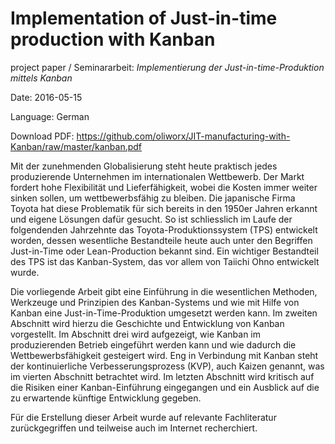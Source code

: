 Implementation of Just-in-time production with Kanban
=====================================================

project paper / Seminararbeit: _Implementierung der Just-in-time-Produktion mittels Kanban_

Date: 2016-05-15

Language: German

Download PDF: https://github.com/oliworx/JIT-manufacturing-with-Kanban/raw/master/kanban.pdf

Mit der zunehmenden Globalisierung steht heute praktisch jedes produzierende 
Unternehmen im internationalen Wettbewerb. Der Markt fordert hohe Flexibilität und
Lieferfähigkeit, wobei die Kosten immer weiter sinken sollen, um wettbewerbsfähig
zu bleiben. Die japanische Firma Toyota hat diese Problematik für sich bereits in
den 1950er Jahren erkannt und eigene Lösungen dafür gesucht. So ist schliesslich im
Laufe der folgendenden Jahrzehnte das Toyota-Produktionssystem (TPS) entwickelt
worden, dessen wesentliche Bestandteile heute auch unter den Begriffen Just-in-Time 
oder Lean-Production bekannt sind. Ein wichtiger Bestandteil des TPS ist das
Kanban-System, das vor allem von Taiichi Ohno entwickelt wurde.

Die vorliegende Arbeit gibt eine Einführung in die wesentlichen Methoden, 
Werkzeuge und Prinzipien des Kanban-Systems und wie mit Hilfe von Kanban eine 
Just-in-Time-Produktion umgesetzt werden kann. Im zweiten Abschnitt wird hierzu die
Geschichte und Entwicklung von Kanban vorgestellt. Im Abschnitt drei wird 
aufgezeigt, wie Kanban im produzierenden Betrieb eingeführt werden kann und wie
dadurch die Wettbewerbsfähigkeit gesteigert wird. Eng in Verbindung mit Kanban
steht der kontinuierliche Verbesserungsprozess (KVP), auch Kaizen genannt, was im
vierten Abschnitt betrachtet wird. Im letzten Abschnitt wird kritisch auf die 
Risiken einer Kanban-Einführung eingegangen und ein Ausblick auf die zu erwartende
künftige Entwicklung gegeben.

Für die Erstellung dieser Arbeit wurde auf relevante Fachliteratur zurückgegriffen
und teilweise auch im Internet recherchiert.
